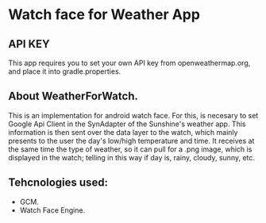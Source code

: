 Watch face for Weather App
==========================

API KEY
-------
This app requires you to set your own API key from openweathermap.org, and place it into gradle.properties.

## About WeatherForWatch.
This is an implementation for android watch face. For this, is necesary to set Google Api Client in the SynAdapter of the Sunshine's weather app. This information is then sent over the data layer to the watch, which mainly presents to the user the day's low/high temperature and time.
It receives at the same time the type of weather, so it can pull for a .png image, which is displayed in the watch; telling in this way if day is, rainy, cloudy, sunny, etc.

## Tehcnologies used:
- GCM.
- Watch Face Engine.
